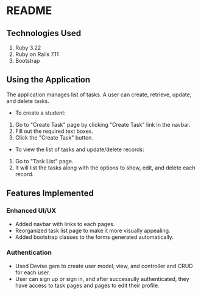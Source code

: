 # README

## Technologies Used
1. Ruby 3.22
2. Ruby on Rails 7.11
3. Bootstrap


## Using the Application
The application manages list of tasks.
A user can create, retrieve, update, and delete tasks.

- To create a student: 
1. Go to "Create Task" page by clicking "Create Task" link in the navbar.
2. Fill out the required text boxes.
3. Click the "Create Task" button.

- To view the list of tasks and update/delete records:
1. Go to "Task List" page.
2. It will list the tasks along with the options to show, edit, and delete each record.


## Features Implemented
### Enhanced UI/UX
- Added navbar with links to each pages.
- Reorganized task list page to make it more visually appealing.
- Added bootstrap classes to the forms generated automatically.

### Authentication
- Used Devise gem to create user model, view, and controller and CRUD for each user.
- User can sign up or sign in, and after successully authenticated, they have access to task pages and pages to edit their profile.